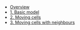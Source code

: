   * [Overview](Tutorial__ThreeDTutorial)
  * [1. Basic model](Tutorial__ThreeDTutorial_step1)
  * [2. Moving cells](Tutorial__ThreeDTutorial_step2)
  * [3. Moving cells with neighbours](Tutorial__ThreeDTutorial_step3)